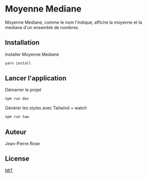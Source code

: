 # Moyenne Mediane

Moyenne Mediane, comme le nom l'indique, affiche la moyenne et la mediane d'un ensemble de nombres.

## Installation

Installer Moyenne Mediane

```bash
yarn install
```

## Lancer l'application

Démarrer le projet

```bash
npm run dev
```

Générer les styles avec Tailwind + watch

```bash
npm run tww
```

## Auteur

Jean-Pierre Rose

## License

[MIT](https://choosealicense.com/licenses/mit/)
